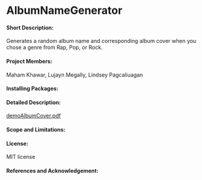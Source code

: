 # AlbumNameGenerator
#### Short Description:
Generates a random album name and corresponding album cover when you chose a genre from Rap, Pop, or Rock.
#### Project Members: 
Maham Khawar, Lujayn Megally, Lindsey Pagcaliuagan
#### Installing Packages:
#### Detailed Description:
[demoAlbumCover.pdf](https://github.com/lujaynmegally1/AlbumNameGenerator/files/8257617/demoAlbumCover.pdf)

#### Scope and Limitations:
#### License:
MIT license
#### References and Acknowledgement:
